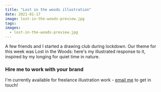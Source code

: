 ```yaml
---
title: "Lost in the woods illustration"
date: 2021-01-17
image: lost-in-the-woods-preview.jpg
tags:
images:
  - lost-in-the-woods-preview.jpg
---
```


A few friends and I started a drawing club during lockdown. Our theme for this week was Lost in the Woods: here's my illustrated response to it, inspired by my longing for quiet time in nature.

### Hire me to work with your brand
I'm currently available for freelance illustration work - [email me](mailto:vicky.hughes@hotmail.com) to get in touch!